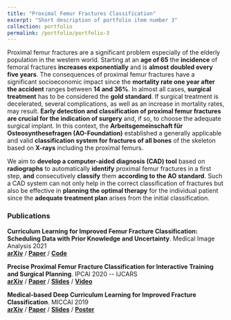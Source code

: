 ```yaml
---
title: "Proximal Femur Fractures Classification"
excerpt: "Short description of portfolio item number 3"
collection: portfolio
permalink: /portfolio/portfolio-3
---
```


Proximal femur fractures are a significant problem especially of the elderly population in the western world. Starting at an **age of 65** the **incidence** of femoral fractures **increases exponentially** and is **almost doubled every five years**. The consequences of proximal femur fractures have a significant socioeconomic impact since the **mortality rate one year after the accident** ranges between **14 and 36\%**. In almost all cases, **surgical treatment** has to be considered the **gold standard**. If surgical treatment is decelerated, several complications, as well as an increase in mortality rates, may result. **Early detection and classification of proximal femur fractures are crucial for the indication of surgery** and, if so, to choose the adequate surgical implant. In this context, the **Arbeitsgemeinschaft für Osteosynthesefragen (AO-Foundation)** established a generally applicable and valid **classification system for fractures of all bones** of the skeleton based on **X-rays** including the proximal femurs.

We aim to **develop a computer-aided diagnosis (CAD) tool** based on **radiographs** to automatically **identify** proximal femur fractures in a first step, **and** consecutively **classify** them **according to the AO standard**. Such a CAD system can not only help in the correct classification of fractures but also be effective in **planning the optimal therapy** for the individual patient since the **adequate treatment plan** arises from the initial classification.

### Publications
**Curriculum Learning for Improved Femur Fracture Classification: Scheduling Data with Prior Knowledge and Uncertainty**. Medical Image Analysis 2021  
**[arXiv](https://arxiv.org/abs/2007.16102)** / **[Paper](https://www.sciencedirect.com/science/article/abs/pii/S1361841521003182)** / **[Code](https://github.com/ameliajimenez/curriculum-learning-prior-uncertainty)**   

**Precise Proximal Femur Fracture Classification for Interactive Training and Surgical Planning**. IPCAI 2020 -- IJCARS  
**[arXiv](https://arxiv.org/abs/1902.01338)** / **[Paper](https://link.springer.com/epdf/10.1007/s11548-020-02150-x?sharing_token=cg31qLZ5WGvM11RTXXwsdPe4RwlQNchNByi7wbcMAY6TmsMipCy04vtMyG3TcVX-dlPWlrZEwi18J9128mZ5uygExpzlNi9Ac_vblqPrto5X-UBC6JqhKC-gbvR4QCAKvI45GJTLKVsRVpur2lfPMSf6AZIDULYjbZOLB4M_iJM%3D)** / **[Slides](https://www.upf.edu/documents/227877672/228393595/ipcai20_slides.pdf/ed4feb00-3de9-04e3-1ec6-91dd34074611)** / **[Video](https://vimeo.com/429545663/1ad3988e2e)** 

**Medical-based Deep Curriculum Learning for Improved Fracture Classification**. MICCAI 2019  
**[arXiv](https://arxiv.org/abs/2004.00482)** / **[Paper](https://link.springer.com/chapter/10.1007%2F978-3-030-32226-7_77)** / **[Slides](https://www.upf.edu/documents/227877672/228393595/miccai19_slides.pdf/f2a2e245-e61a-8938-8c16-7ce754c8685f)** / **[Poster](https://www.upf.edu/documents/227877672/228393595/miccai19_poster.pdf/4a06d02d-b138-8ebc-cd4f-ca875c5c46ac)** 

